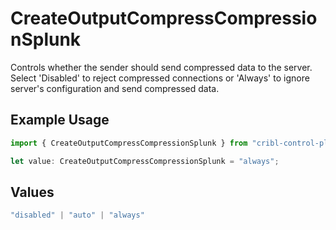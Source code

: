 # CreateOutputCompressCompressionSplunk

Controls whether the sender should send compressed data to the server. Select 'Disabled' to reject compressed connections or 'Always' to ignore server's configuration and send compressed data.

## Example Usage

```typescript
import { CreateOutputCompressCompressionSplunk } from "cribl-control-plane/models/operations";

let value: CreateOutputCompressCompressionSplunk = "always";
```

## Values

```typescript
"disabled" | "auto" | "always"
```
